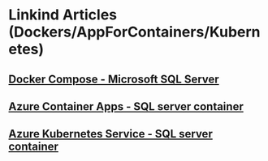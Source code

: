 # Linkind Articles (Dockers/AppForContainers/Kubernetes)

## [Docker Compose - Microsoft SQL Server](https://www.linkedin.com/pulse/docker-compose-microsoft-sql-server-adnan-samuel-vbfwf/?trackingId=AoFatZkUSyup0ML9aFUbAg%3D%3D)

## [Azure Container Apps - SQL server container](https://www.linkedin.com/pulse/azure-container-apps-sql-server-part-2-adnan-samuel-wdqbc/)

## [Azure Kubernetes Service - SQL server container](https://www.linkedin.com/pulse/azure-kubernetes-service-sql-server-container-part-3-adnan-samuel-3ifrf/)
